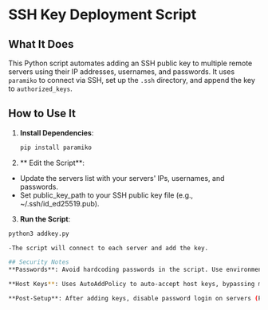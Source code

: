 # SSH Key Deployment Script

## What It Does
This Python script automates adding an SSH public key to multiple remote servers using their IP addresses, usernames, and passwords. It uses `paramiko` to connect via SSH, set up the `.ssh` directory, and append the key to `authorized_keys`.

## How to Use It
1. **Install Dependencies**:
   ```bash
   pip install paramiko
2. ** Edit the Script**:
- Update the servers list with your servers' IPs, usernames, and passwords.
- Set public_key_path to your SSH public key file (e.g., ~/.ssh/id_ed25519.pub).

3. **Run the Script**:
```bash
python3 addkey.py

-The script will connect to each server and add the key.

## Security Notes
**Passwords**: Avoid hardcoding passwords in the script. Use environment variables or a secrets manager instead.

**Host Keys**: Uses AutoAddPolicy to auto-accept host keys, bypassing manual verification. For stricter security, pre-populate known_hosts and remove this policy.

**Post-Setup**: After adding keys, disable password login on servers (PasswordAuthentication no in /etc/ssh/sshd_config) and restart SSH.

